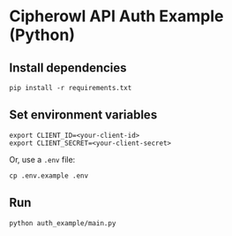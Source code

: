 # Cipherowl API Auth Example (Python)

## Install dependencies

```
pip install -r requirements.txt
```

## Set environment variables

```
export CLIENT_ID=<your-client-id>
export CLIENT_SECRET=<your-client-secret>
```

Or, use a `.env` file:

```
cp .env.example .env
```

## Run

```
python auth_example/main.py
```
